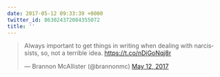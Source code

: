 ```yaml
---
date: 2017-05-12 09:33:39 +0000
twitter_id: 863024372084355072
title: ''
---
```


<blockquote class="twitter-tweet"><p lang="en" dir="ltr">Always important to get things in writing when dealing with narcissists, so, not a terrible idea. <a href="https://t.co/nDiGoNqj8r">https://t.co/nDiGoNqj8r</a></p>&mdash; Brannon McAllister (@brannonmc) <a href="https://twitter.com/brannonmc/status/863005786603126784?ref_src=twsrc%5Etfw">May 12, 2017</a></blockquote>
<script async src="https://platform.twitter.com/widgets.js" charset="utf-8"></script>
